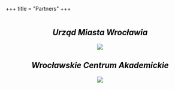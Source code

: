 +++
title = "Partners"
+++


<div style="display: flex; align-items: center; flex-direction: column;">
    <h2>
        <a href="https://www.wroclaw.pl/" style="text-decoration: none; color: black; font-style: italic;">
            Urząd Miasta Wrocławia
        </a>
    </h2>
    <img 
        style="max-height: 200px;"
        src="./Herb_Wroclaw.webp"
    >
    <h2>
        <a href="https://www.facebook.com/WroclawskieCentrumAkademickie/?locale=pl_PL" style="text-decoration: none; color: black; font-style: italic;">
            Wrocławskie Centrum Akademickie
        </a>
    </h2>
    <img 
        style="max-height: 200px;"
        src="./wca_logo.png"
    >
</div>